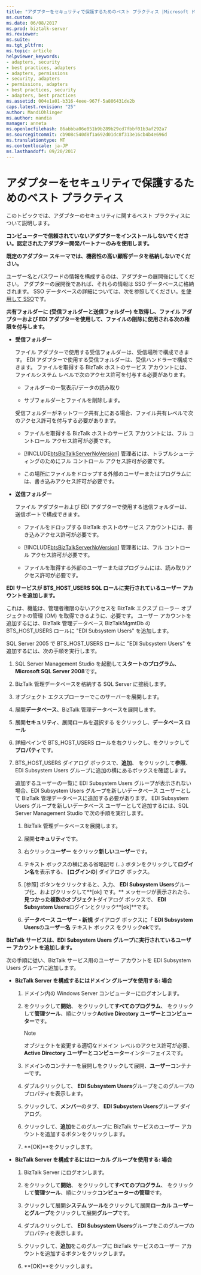 ```yaml
---
title: "アダプターをセキュリティで保護するためのベスト プラクティス |Microsoft ドキュメント"
ms.custom: 
ms.date: 06/08/2017
ms.prod: biztalk-server
ms.reviewer: 
ms.suite: 
ms.tgt_pltfrm: 
ms.topic: article
helpviewer_keywords:
- adapters, security
- best practices, adapters
- adapters, permissions
- security, adapters
- permissions, adapters
- best practices, security
- adapters, best practices
ms.assetid: 004e1a01-b316-4eee-967f-5a806431de2b
caps.latest.revision: "25"
author: MandiOhlinger
ms.author: mandia
manager: anneta
ms.openlocfilehash: 86abbba06e851b9b289b29cd7fbbf01b3af292a7
ms.sourcegitcommit: cb908c540d8f1a692d01dc8f313e16cb4b4e696d
ms.translationtype: MT
ms.contentlocale: ja-JP
ms.lasthandoff: 09/20/2017
---
```

# <a name="best-practices-for-securing-adapters"></a>アダプターをセキュリティで保護するためのベスト プラクティス
このトピックでは、アダプターのセキュリティに関するベスト プラクティスについて説明します。  
  
 **コンピューターで信頼されていないアダプターをインストールしないでください。認定されたアダプター開発パートナーのみを使用します。**  
  
 **既定のアダプター スキーマでは、機密性の高い顧客データを格納しないでください。**  
  
 ユーザー名とパスワードの情報を構成するのは、アダプターの展開後にしてください。 アダプターの展開後であれば、それらの情報は SSO データベースに格納されます。 SSO データベースの詳細については、次を参照してください。[を使用して SSO](../core/using-sso.md)です。  
  
 **共有フォルダーに (受信フォルダーと送信フォルダー) を取得し、ファイル アダプターおよび EDI アダプターを使用して、ファイルの削除に使用される次の権限を付与します。**  
  
-   **受信フォルダー**  
  
     ファイル アダプターで使用する受信フォルダーは、受信場所で構成できます。 EDI アダプターで使用する受信フォルダーは、受信ハンドラーで構成できます。 ファイルを取得する BizTalk ホストのサービス アカウントには、ファイルシステム レベルで次のアクセス許可を付与する必要があります。  
  
    -   フォルダーの一覧表示/データの読み取り  
  
    -   サブフォルダーとファイルを削除します。  
  
     受信フォルダーがネットワーク共有上にある場合、ファイル共有レベルで次のアクセス許可を付与する必要があります。  
  
    -   ファイルを取得する BizTalk ホストのサービス アカウントには、フル コントロール アクセス許可が必要です。  
  
    -   [!INCLUDE[btsBizTalkServerNoVersion](../includes/btsbiztalkservernoversion-md.md)] 管理者には、トラブルシューティングのためにフル コントロール アクセス許可が必要です。  
  
    -   この場所にファイルをドロップする外部のユーザーまたはプログラムには、書き込みアクセス許可が必要です。  
  
-   **送信フォルダー**  
  
     ファイル アダプターおよび EDI アダプターで使用する送信フォルダーは、送信ポートで構成できます。  
  
    -   ファイルをドロップする BizTalk ホストのサービス アカウントには、書き込みアクセス許可が必要です。  
  
    -   [!INCLUDE[btsBizTalkServerNoVersion](../includes/btsbiztalkservernoversion-md.md)] 管理者には、フル コントロール アクセス許可が必要です。  
  
    -   ファイルを取得する外部のユーザーまたはプログラムには、読み取りアクセス許可が必要です。  
  
 **EDI サービスが BTS_HOST_USERS SQL ロールに実行されているユーザー アカウントを追加します。**  
  
 これは、機能は、管理者権限のないアクセスを BizTalk エクスプ ローラー オブジェクトの管理 (OM) を取得できるように、必要です。 ユーザー アカウントを追加するには、BizTalk 管理データベース BizTalkMgmtDb の BTS_HOST_USERS ロールに "EDI Subsystem Users" を追加します。  
  
 SQL Server 2005 で BTS_HOST_USERS ロールに "EDI Subsystem Users" を追加するには、次の手順を実行します。  
  
1.  SQL Server Management Studio を起動して**スタートのプログラム、Microsoft SQL Server 2008**です。  
  
2.  BizTalk 管理データベースを格納する SQL Server に接続します。  
  
3.  オブジェクト エクスプローラーでこのサーバーを展開します。  
  
4.  展開**データベース**、BizTalk 管理データベースを展開します。  
  
5.  展開**セキュリティ**、展開**ロール**を選択する をクリックし、**データベース ロール**  
  
6.  詳細ペインで BTS_HOST_USERS ロールを右クリックし、をクリックして**プロパティ**です。  
  
7.  BTS_HOST_USERS ダイアログ ボックスで、**追加**、 をクリックして**参照**、EDI Subsystem Users グループに追加の横にあるボックスを確認します。  
  
     追加するユーザーの一覧に EDI Subsystem Users グループが表示されない場合、EDI Subsystem Users グループを新しいデータベース ユーザーとして BizTalk 管理データベースに追加する必要があります。 EDI Subsystem Users グループを新しいデータベース ユーザーとして追加するには、SQL Server Management Studio で次の手順を実行します。  
  
    1.  BizTalk 管理データベースを展開します。  
  
    2.  展開**セキュリティ**です。  
  
    3.  右クリック**ユーザー**  をクリック**新しいユーザー**です。  
  
    4.  テキスト ボックスの横にある省略記号 (...) ボタンをクリックして**ログイン名**を表示する、 **[ログインの**] ダイアログ ボックス。  
  
    5.  [参照] ボタンをクリックすると、入力、 **EDI Subsystem Users**グループ化、およびクリックして**[ok] です。** メッセージが表示されたら、**見つかった複数のオブジェクト**ダイアログ ボックスで、 **EDI Subsystem Users**ログインとクリック**[ok]**です。  
  
    6.  **データベース ユーザー - 新規** ダイアログ ボックスに「 **EDI Subsystem Users**の**ユーザー名** テキスト ボックス をクリック**ok**です。  
  
 **BizTalk サービスは、EDI Subsystem Users グループに実行されているユーザー アカウントを追加します。**  
  
 次の手順に従い、BizTalk サービス用のユーザー アカウントを EDI Subsystem Users グループに追加します。  
  
-   **BizTalk Server を構成するにはドメイン グループを使用する: 場合**  
  
    1.  ドメイン内の Windows Server コンピューターにログオンします。  
  
    2.  をクリックして**開始**、 をクリックして**すべてのプログラム**、 をクリックして**管理ツール**、順にクリック**Active Directory ユーザーとコンピューター**です。  
  
        > [!NOTE]
        >  オブジェクトを変更する適切なドメイン レベルのアクセス許可が必要、 **Active Directory ユーザーとコンピューター**インターフェイスです。  
  
    3.  ドメインのコンテナーを展開しをクリックして展開、**ユーザー**コンテナーです。  
  
    4.  ダブルクリックして、 **EDI Subsystem Users**グループをこのグループのプロパティを表示します。  
  
    5.  クリックして、**メンバー**のタブ、 **EDI Subsystem Users**グループ ダイアログ。  
  
    6.  クリックして、**追加**をこのグループに BizTalk サービスのユーザー アカウントを追加するボタンをクリックします。  
  
    7.  **[OK]**をクリックします。  
  
-   **BizTalk Server を構成するにはローカル グループを使用する: 場合**  
  
    1.  BizTalk Server にログオンします。  
  
    2.  をクリックして**開始**、 をクリックして**すべてのプログラム**、 をクリックして**管理ツール**、順にクリック**コンピューターの管理**です。  
  
    3.  クリックして展開**システム ツール**をクリックして展開**ローカル ユーザーとグループ**をクリックして展開**グループ**です。  
  
    4.  ダブルクリックして、 **EDI Subsystem Users**グループをこのグループのプロパティを表示します。  
  
    5.  クリックして、**追加**をこのグループに BizTalk サービスのユーザー アカウントを追加するボタンをクリックします。  
  
    6.  **[OK]**をクリックします。